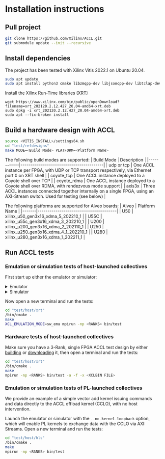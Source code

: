 # Installation instructions

## Pull project
```sh
git clone https://github.com/Xilinx/ACCL.git
git submodule update --init --recursive
```

## Install dependencies
The project has been tested with Xilinx Vitis 2022.1 on Ubuntu 20.04.
```sh
sudo apt update
sudo apt install python3 cmake libzmqpp-dev libjsoncpp-dev libtclap-dev libopenmpi-dev xvfb
```
Install the Xilinx Run-Time libraries (XRT)
```
wget https://www.xilinx.com/bin/public/openDownload?filename=xrt_202120.2.12.427_20.04-amd64-xrt.deb
sudo dpkg -i xrt_202120.2.12.427_20.04-amd64-xrt.deb
sudo apt --fix-broken install
```

## Build a hardware design with ACCL

```sh
source <VITIS_INSTALL>/settings64.sh
cd "test/refdesigns"
make MODE=<Build Mode> PLATFORM=<Platform Name>
```

The following build modes are supported:
| Build Mode | Description                              |
|------------|------------------------------------------|
| udp or tcp | One ACCL instance per FPGA, with UDP or TCP transport respectively, via Ethernet port 0 on XRT shell |
| coyote_tcp | One ACCL instance deployed to a Coyote shell over TCP |
| coyote_rdma | One ACCL instance deployed to a Coyote shell over RDMA, with rendezvous mode support |
| axis3x     | Three ACCL instances connected together internally on a single FPGA, using an AXI-Stream switch. Used for testing (see below) |

The following platforms are supported for Alveo boards:
| Alveo | Platform Name                          |
|-------|----------------------------------------|
| U50   | xilinx_u50_gen3x16_xdma_5_202210_1     |
| U55C  | xilinx_u55c_gen3x16_xdma_3_202210_1    |
| U200  | xilinx_u200_gen3x16_xdma_2_202110_1    |
| U250  | xilinx_u250_gen3x16_xdma_4_1_202210_1  |
| U280  | xilinx_u280_gen3x16_xdma_1_202211_1    |

## Run ACCL tests
### Emulation or simulation tests of host-launched collectives
First start up either the emulator or simulator:
<details>
  <summary>Emulator</summary>

  ```sh
  cd "test/model/emulator"
  source <VITIS_INSTALL>/settings64.sh
  /bin/cmake .
  python3 run.py -n <RANKS>
  ```
</details>

<details>
  <summary>Simulator</summary>

  ```sh
  cd "kernels/cclo"
  source <VIVADO_INSTALL>/settings64.sh
  make STACK_TYPE=TCP EN_FANIN=1 simdll
  cd "../../test/model/simulator"
  source <VITIS_INSTALL>/settings64.sh
  /bin/cmake .
  python3 run.py -n <RANKS>
  ```
</details>

Now open a new terminal and run the tests:
```sh
cd "test/host/xrt"
/bin/cmake .
make
XCL_EMULATION_MODE=sw_emu mpirun -np <RANKS> bin/test
```

### Hardware tests of host-launched collectives
Make sure you have a 3-Rank, single FPGA ACCL test design by either [building](#build-a-hardware-design-with-accl) or [downloading](https://github.com/Xilinx/ACCL/releases/tag/axis3x) it, then open a terminal and run the tests:
```sh
cd "test/host/xrt"
/bin/cmake .
make
mpirun -np <RANKS> bin/test -a -f -x <XCLBIN FILE>
```

### Emulation or simulation tests of PL-launched collectives
We provide an example of a simple vector add kernel issuing commands and data directly to the ACCL offload kernel (CCLO), with no host intervention.

Launch the emulator or simulator with the `--no-kernel-loopback` option, which will enable PL kernels to exchange data with the CCLO via AXI Streams. Open a new terminal and run the tests:
```sh
cd "test/host/hls"
/bin/cmake .
make
mpirun -np <RANKS> bin/test
```
